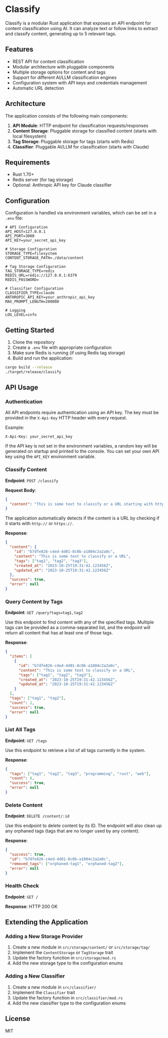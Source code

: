 # Classify

Classify is a modular Rust application that exposes an API endpoint for content classification using AI. It can analyze text or follow links to extract and classify content, generating up to 5 relevant tags.

## Features

- REST API for content classification
- Modular architecture with pluggable components
- Multiple storage options for content and tags
- Support for different AI/LLM classification engines
- Configuration system with API keys and credentials management
- Automatic URL detection

## Architecture

The application consists of the following main components:

1. **API Module**: HTTP endpoint for classification requests/responses
2. **Content Storage**: Pluggable storage for classified content (starts with local filesystem)
3. **Tag Storage**: Pluggable storage for tags (starts with Redis)
4. **Classifier**: Pluggable AI/LLM for classification (starts with Claude)

## Requirements

- Rust 1.70+
- Redis server (for tag storage)
- Optional: Anthropic API key for Claude classifier

## Configuration

Configuration is handled via environment variables, which can be set in a `.env` file:

```
# API Configuration
API_HOST=127.0.0.1
API_PORT=3000
API_KEY=your_secret_api_key

# Storage Configuration
STORAGE_TYPE=filesystem
CONTENT_STORAGE_PATH=./data/content

# Tag Storage Configuration
TAG_STORAGE_TYPE=redis
REDIS_URL=redis://127.0.0.1:6379
REDIS_PASSWORD=

# Classifier Configuration
CLASSIFIER_TYPE=claude
ANTHROPIC_API_KEY=your_anthropic_api_key
MAX_PROMPT_LENGTH=200000

# Logging
LOG_LEVEL=info
```

## Getting Started

1. Clone the repository
2. Create a `.env` file with appropriate configuration
3. Make sure Redis is running (if using Redis tag storage)
4. Build and run the application:

```bash
cargo build --release
./target/release/classify
```

## API Usage

### Authentication

All API endpoints require authentication using an API key. The key must be provided in the `X-Api-Key` HTTP header with every request.

Example:
```
X-Api-Key: your_secret_api_key
```

If the API key is not set in the environment variables, a random key will be generated on startup and printed to the console. You can set your own API key using the `API_KEY` environment variable.

### Classify Content

**Endpoint**: `POST /classify`

**Request Body**:
```json
{
  "content": "This is some text to classify or a URL starting with http:// or https://"
}
```

The application automatically detects if the content is a URL by checking if it starts with `http://` or `https://`.

**Response**:
```json
{
  "content": {
    "id": "b7dfe826-c4ed-4d01-8c0b-a1804c2a2a0c",
    "content": "This is some text to classify or a URL",
    "tags": ["tag1", "tag2", "tag3"],
    "created_at": "2023-10-25T19:31:42.123456Z",
    "updated_at": "2023-10-25T19:31:42.123456Z"
  },
  "success": true,
  "error": null
}
```

### Query Content by Tags

**Endpoint**: `GET /query?tags=tag1,tag2`

Use this endpoint to find content with any of the specified tags. Multiple tags can be provided as a comma-separated list, and the endpoint will return all content that has at least one of those tags.

**Response**:
```json
{
  "items": [
    {
      "id": "b7dfe826-c4ed-4d01-8c0b-a1804c2a2a0c",
      "content": "This is some text to classify or a URL",
      "tags": ["tag1", "tag2", "tag3"],
      "created_at": "2023-10-25T19:31:42.123456Z",
      "updated_at": "2023-10-25T19:31:42.123456Z"
    }
  ],
  "tags": ["tag1", "tag2"],
  "count": 1,
  "success": true,
  "error": null
}
```

### List All Tags

**Endpoint**: `GET /tags`

Use this endpoint to retrieve a list of all tags currently in the system.

**Response**:
```json
{
  "tags": ["tag1", "tag2", "tag3", "programming", "rust", "web"],
  "count": 6,
  "success": true,
  "error": null
}
```

### Delete Content

**Endpoint**: `DELETE /content/:id`

Use this endpoint to delete content by its ID. The endpoint will also clean up any orphaned tags (tags that are no longer used by any content).

**Response**:
```json
{
  "success": true,
  "id": "b7dfe826-c4ed-4d01-8c0b-a1804c2a2a0c",
  "removed_tags": ["orphaned-tag1", "orphaned-tag2"],
  "error": null
}
```

### Health Check

**Endpoint**: `GET /`

**Response**: HTTP 200 OK

## Extending the Application

### Adding a New Storage Provider

1. Create a new module in `src/storage/content/` or `src/storage/tag/`
2. Implement the `ContentStorage` or `TagStorage` trait
3. Update the factory function in `src/storage/mod.rs`
4. Add the new storage type to the configuration enums

### Adding a New Classifier

1. Create a new module in `src/classifier/`
2. Implement the `Classifier` trait
3. Update the factory function in `src/classifier/mod.rs`
4. Add the new classifier type to the configuration enums

## License

MIT
